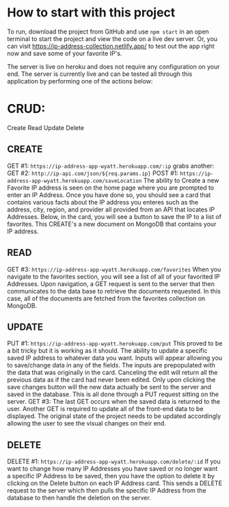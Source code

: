 # How to start with this project
To run, download the project from GitHub and use `npm start` in an open terminal to start the project and view the code on a live dev server. Or, you can visit https://ip-address-collection.netlify.app/ to test out the app right now and save some of your favorite IP's.

The server is live on heroku and does not require any configuration on your end. The server is currently live and can be tested all through this application by performing one of the actions below:

# CRUD:
Create Read Update Delete

## CREATE
GET #1: `https://ip-address-app-wyatt.herokuapp.com/:ip` grabs another: GET #2: `http://ip-api.com/json/${req.params.ip}`
POST #1: `https://ip-address-app-wyatt.herokuapp.com/saveLocation`
The ability to Create a new Favorite IP address is seen on the home page where you are prompted to enter an IP Address. Once you have done so, you should see a card that contains various facts about the IP address you enteres such as the address, city, region, and provider all provided from an API that locates IP Addresses. Below, in the card, you will see a button to save the IP to a list of favorites. This CREATE's a new document on MongoDB that contains your IP address.

## READ
GET #3: `https://ip-address-app-wyatt.herokuapp.com/favorites`
When you navigate to the favorites section, you will see a list of all of your favorited IP Addresses. Upon navigation, a GET request is sent to the server that then communicates to the data base to retrieve the documents requested. In this case, all of the documents are fetched from the favorites collection on MongoDB.

## UPDATE
PUT #1: `https://ip-address-app-wyatt.herokuapp.com/put`
This proved to be a bit tricky but it is working as it should. The ability to update a specific saved IP address to whatever data you want. Inputs will appear allowing you to save/change data in any of the fields. The inputs are prepopulated with the data that was originally in the card. Canceling the edit will return all the previous data as if the card had never been edited. Only upon clicking the save changes button will the new data actually be sent to the server and saved in the database. This is all done through a PUT request sitting on the server.
GET #3:
The last GET occurs when the saved data is returned to the user. Another GET is required to update all of the front-end data to be displayed. The original state of the project needs to be updated accordingly allowing the user to see the visual changes on their end. 

## DELETE
DELETE #1: `https://ip-address-app-wyatt.herokuapp.com/delete/:id`
If you want to change how many IP Addresses you have saved or no longer want a specific IP Address to be saved, then you have the option to delete it by clicking on the Delete button on each IP Address card. This sends a DELETE request to the server which then pulls the specific IP Address from the database to then handle the deletion on the server.

